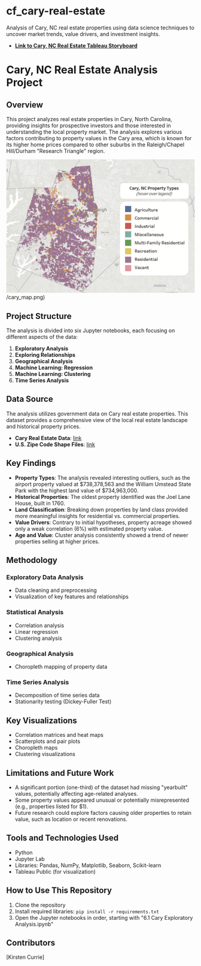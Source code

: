 # cf_cary-real-estate
Analysis of Cary, NC real estate properties using data science techniques to uncover market trends, value drivers, and investment insights. 

- **[Link to Cary, NC Real Estate Tableau Storyboard](https://public.tableau.com/app/profile/kirsten.currie/viz/CaryNC_PropertyValueAnalysis/CaryProperties?publish=yes)**

# Cary, NC Real Estate Analysis Project

## Overview

This project analyzes real estate properties in Cary, North Carolina, providing insights for prospective investors and those interested in understanding the local property market. The analysis explores various factors contributing to property values in the Cary area, which is known for its higher home prices compared to other suburbs in the Raleigh/Chapel Hill/Durham "Research Triangle" region.

![image of Cary, NC map that shows different property types](assets/cary_map.png)
/cary_map.png)

## Project Structure

The analysis is divided into six Jupyter notebooks, each focusing on different aspects of the data:

1. **Exploratory Analysis**
2. **Exploring Relationships**
3. **Geographical Analysis**
4. **Machine Learning: Regression**
5. **Machine Learning: Clustering**
6. **Time Series Analysis**

## Data Source

The analysis utilizes government data on Cary real estate properties. This dataset provides a comprehensive view of the local real estate landscape and historical property prices.

- **Cary Real Estate Data**: [link](https://data.townofcary.org/explore/dataset/property/table/?disjunctive.county&disjunctive.apaownershipdesc&disjunctive.apasitedesc&disjunctive.phycity&disjunctive.cary_city&disjunctive.landclass&sort=owner)
- **U.S. Zipe Code Shape Files**: [link](https://www.census.gov/programs-surveys/geography/technical-documentation/records-layout/2020-zcta-record-layout.html)

## Key Findings

- **Property Types**: The analysis revealed interesting outliers, such as the airport property valued at $738,378,563 and the William Umstead State Park with the highest land value of $734,963,000.
- **Historical Properties**: The oldest property identified was the Joel Lane House, built in 1760.
- **Land Classification**: Breaking down properties by land class provided more meaningful insights for residential vs. commercial properties.
- **Value Drivers**: Contrary to initial hypotheses, property acreage showed only a weak correlation (6%) with estimated property value.
- **Age and Value**: Cluster analysis consistently showed a trend of newer properties selling at higher prices.

## Methodology

### Exploratory Data Analysis
- Data cleaning and preprocessing
- Visualization of key features and relationships

### Statistical Analysis
- Correlation analysis
- Linear regression
- Clustering analysis

### Geographical Analysis
- Choropleth mapping of property data

### Time Series Analysis
- Decomposition of time series data
- Stationarity testing (Dickey-Fuller Test)

## Key Visualizations

- Correlation matrices and heat maps
- Scatterplots and pair plots
- Choropleth maps
- Clustering visualizations

## Limitations and Future Work

- A significant portion (one-third) of the dataset had missing "yearbuilt" values, potentially affecting age-related analyses.
- Some property values appeared unusual or potentially misrepresented (e.g., properties listed for $1).
- Future research could explore factors causing older properties to retain value, such as location or recent renovations.

## Tools and Technologies Used

- Python
- Jupyter Lab
- Libraries: Pandas, NumPy, Matplotlib, Seaborn, Scikit-learn
- Tableau Public (for visualization)

## How to Use This Repository

1. Clone the repository
2. Install required libraries: `pip install -r requirements.txt`
3. Open the Jupyter notebooks in order, starting with "6.1 Cary Exploratory Analysis.ipynb"

## Contributors

[Kirsten Currie]

